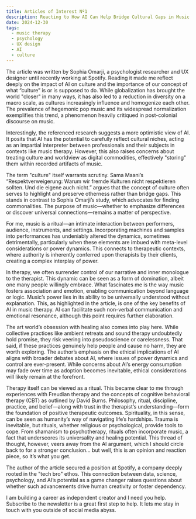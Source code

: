 ```yaml
---
title: Articles of Interest Nº1
description: Reacting to How AI Can Help Bridge Cultural Gaps in Music Therapy by Sophia Omarji
date: 2024-12-30
tags:
  - music therapy
  - psychology
  - UX design
  - AI
  - culture
---
```


The article was written by Sophia Omarji, a psychologist researcher and UX designer until recently working at Spotify. Reading it made me reflect deeply on the impact of AI on culture and the importance of our concept of what “culture” is or is supposed to do. While globalization has brought the world "closer" in many ways, it has also led to a reduction in diversity on a macro scale, as cultures increasingly influence and homogenize each other. The prevalence of hegemonic pop music and its widespread normalization exemplifies this trend, a phenomenon heavily critiqued in post-colonial discourse on music.

Interestingly, the referenced research suggests a more optimistic view of AI. It posits that AI has the potential to carefully reflect cultural niches, acting as an impartial interpreter between professionals and their subjects in contexts like music therapy. However, this also raises concerns about treating culture and worldview as digital commodities, effectively "storing" them within recorded artifacts of music.

The term "culture" itself warrants scrutiny. Sama Maani’s “Respektverweigerung: Warum wir fremde Kulturen nicht respektieren sollten. Und die eigene auch nicht.” argues that the concept of culture often serves to highlight and preserve otherness rather than bridge gaps. This stands in contrast to Sophia Omarji’s study, which advocates for finding commonalities. The purpose of music—whether to emphasize differences or discover universal connections—remains a matter of perspective.

For me, music is a ritual—an intimate interaction between performers, audience, instruments, and settings. Incorporating machines and samples into performances has undeniably altered the dynamics, sometimes detrimentally, particularly when these elements are imbued with meta-level considerations or power dynamics. This connects to therapeutic contexts, where authority is inherently conferred upon therapists by their clients, creating a complex interplay of power.

In therapy, we often surrender control of our narrative and inner monologue to the therapist. This dynamic can be seen as a form of domination, albeit one many people willingly embrace. What fascinates me is the way music fosters association and emotion, enabling communication beyond language or logic. Music’s power lies in its ability to be universally understood without explanation. This, as highlighted in the article, is one of the key benefits of AI in music therapy. AI can facilitate such non-verbal communication and emotional resonance, although this point requires further elaboration.

The art world’s obsession with healing also comes into play here. While collective practices like ambient retreats and sound therapy undoubtedly hold promise, they risk veering into pseudoscience or carelessness. That said, if these practices genuinely help people and cause no harm, they are worth exploring. The author’s emphasis on the ethical implications of AI aligns with broader debates about AI, where issues of power dynamics and control are ever-present. While concerns about AI’s energy consumption may fade over time as adoption becomes inevitable, ethical considerations will likely remain at the forefront.

Therapy itself can be viewed as a ritual. This became clear to me through experiences with Freudian therapy and the concepts of cognitive behavioral therapy (CBT) as outlined by David Burns. Philosophy, ritual, discipline, practice, and belief—along with trust in the therapist’s understanding—form the foundation of positive therapeutic outcomes. Spirituality, in this sense, can be seen as humanity’s way of navigating life’s hardships. Trauma is inevitable, but rituals, whether religious or psychological, provide tools to cope. From shamanism to psychotherapy, rituals often incorporate music, a fact that underscores its universality and healing potential. This thread of thought, however, veers away from the AI argument, which I should circle back to for a stronger conclusion… but well, this is an opinion and reaction piece, so it’s what you get.

The author of the article secured a position at Spotify, a company deeply rooted in the "tech bro" ethos. This connection between data, science, psychology, and AI’s potential as a game changer raises questions about whether such advancements drive human creativity or foster dependency.

I am building a career as independent creator and I need you help. Subscribe to the newsletter is a great first step to help. It lets me stay in touch with you outside of social media abyss.

